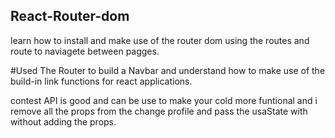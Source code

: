 ## React-Router-dom 

learn how to install and make use of the router dom using the routes and route to naviagete between pagges. 

#Used The Router to build a Navbar and understand how to make use of the build-in link functions for react applications. 


contest API is good and can be use to make your cold more funtional and i remove all the props from the change profile and pass the usaState with <ChangeProfile /> without adding the props.